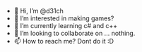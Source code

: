 - 👋 Hi, I’m @d31ch
- 👀 I’m interested in making games?
- 🌱 I’m currently learning c# and c++
- 💞️ I’m looking to collaborate on ... nothing.
- 📫 How to reach me? Dont do it :D

<!---
d31ch/d31ch is a ✨ special ✨ repository because its `README.md` (this file) appears on your GitHub profile.
You can click the Preview link to take a look at your changes.
--->
